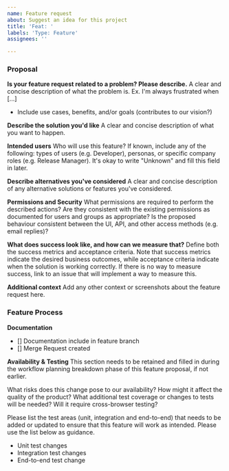 ```yaml
---
name: Feature request
about: Suggest an idea for this project
title: 'Feat: '
labels: 'Type: Feature'
assignees: ''

---
```


### Proposal

**Is your feature request related to a problem? Please describe.**
A clear and concise description of what the problem is. Ex. I'm always frustrated when [...]

* Include use cases, benefits, and/or goals (contributes to our vision?)


**Describe the solution you'd like**
A clear and concise description of what you want to happen.

**Intended users**
Who will use this feature? If known, include any of the following: types of users (e.g. Developer), personas, or specific company roles (e.g. Release Manager). It's okay to write "Unknown" and fill this field in later.

**Describe alternatives you've considered**
A clear and concise description of any alternative solutions or features you've considered.

**Permissions and Security**
What permissions are required to perform the described actions? Are they consistent with the existing permissions as documented for users and groups as appropriate? Is the proposed behaviour consistent between the UI, API, and other access methods (e.g. email replies)?

**What does success look like, and how can we measure that?**
Define both the success metrics and acceptance criteria. Note that success metrics indicate the desired business outcomes, while acceptance criteria indicate when the solution is working correctly. If there is no way to measure success, link to an issue that will implement a way to measure this.

**Additional context**
Add any other context or screenshots about the feature request here.

### Feature Process

**Documentation**
- [] Documentation include in feature branch
- [] Merge Request created

**Availability & Testing**
This section needs to be retained and filled in during the workflow planning breakdown phase of this feature proposal, if not earlier.

What risks does this change pose to our availability? How might it affect the quality of the product? What additional test coverage or changes to tests will be needed? Will it require cross-browser testing?

Please list the test areas (unit, integration and end-to-end) that needs to be added or updated to ensure that this feature will work as intended. Please use the list below as guidance.
* Unit test changes
* Integration test changes
* End-to-end test change
